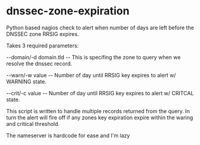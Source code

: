 dnssec-zone-expiration
======================

Python based nagios check to alert when <n> number of days are left before the DNSSEC zone RRSIG expires.

Takes 3 required parameters:

--domain/-d domain.tld  -- This is specifing the zone to query when we resolve the dnssec record.

--warn/-w value  -- Number of day until RRSIG key expires to alert w/ WARNING state.

--crit/-c value  -- Number of day until RRSIG key expires to alert w/ CRITCAL state.

This script is written to handle multiple records returned from the query.  In turn the alert will
fire off if any zones key expiration expire within the waring and critical threshold.

The nameserver is hardcode for ease and I'm lazy
